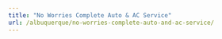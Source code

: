 ```yaml
---
title: "No Worries Complete Auto & AC Service"
url: /albuquerque/no-worries-complete-auto-and-ac-service/
---
```

